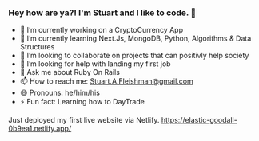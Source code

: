 ### Hey how are ya?! I'm Stuart and I like to code. 👋


- 🔭 I’m currently working on a CryptoCurrency App
- 🌱 I’m currently learning Next.Js, MongoDB, Python, Algorithms & Data Structures
- 👯 I’m looking to collaborate on projects that can positivly help society
- 🤔 I’m looking for help with landing my first job
- 💬 Ask me about Ruby On Rails
- 📫 How to reach me: Stuart.A.Fleishman@gmail.com
- 😄 Pronouns: he/him/his
- ⚡ Fun fact: Learning how to DayTrade

Just deployed my first live website via Netlify. https://elastic-goodall-0b9ea1.netlify.app/
